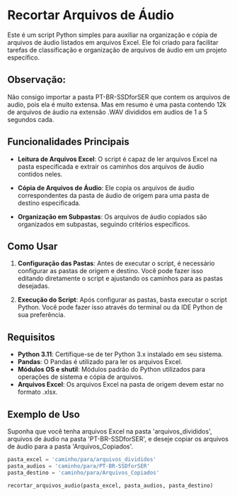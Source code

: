 # Recortar Arquivos de Áudio

Este é um script Python simples para auxiliar na organização e cópia de arquivos de áudio listados em arquivos Excel. Ele foi criado para facilitar tarefas de classificação e organização de arquivos de áudio em um projeto específico.

## Observação: 
Não consigo importar a pasta PT-BR-SSDforSER que contem os arquivos de audio, pois ela é muito extensa. Mas em resumo é uma pasta contendo 12k de arquivos de áudio na extensão .WAV divididos em audios de 1 a 5 segundos cada. 

## Funcionalidades Principais

- **Leitura de Arquivos Excel**: O script é capaz de ler arquivos Excel na pasta especificada e extrair os caminhos dos arquivos de áudio contidos neles.

- **Cópia de Arquivos de Áudio**: Ele copia os arquivos de áudio correspondentes da pasta de áudio de origem para uma pasta de destino especificada.

- **Organização em Subpastas**: Os arquivos de áudio copiados são organizados em subpastas, seguindo critérios específicos.

## Como Usar

1. **Configuração das Pastas**: Antes de executar o script, é necessário configurar as pastas de origem e destino. Você pode fazer isso editando diretamente o script e ajustando os caminhos para as pastas desejadas.

2. **Execução do Script**: Após configurar as pastas, basta executar o script Python. Você pode fazer isso através do terminal ou da IDE Python de sua preferência.

## Requisitos

- **Python 3.11**: Certifique-se de ter Python 3.x instalado em seu sistema.
- **Pandas**: O Pandas é utilizado para ler os arquivos Excel.
- **Módulos OS e shutil**: Módulos padrão do Python utilizados para operações de sistema e cópia de arquivos.
- **Arquivos Excel**: Os arquivos Excel na pasta de origem devem estar no formato .xlsx.

## Exemplo de Uso

Suponha que você tenha arquivos Excel na pasta 'arquivos_divididos', arquivos de áudio na pasta 'PT-BR-SSDforSER', e deseje copiar os arquivos de áudio para a pasta 'Arquivos_Copiados'.

```python
pasta_excel = 'caminho/para/arquivos_divididos'
pasta_audios = 'caminho/para/PT-BR-SSDforSER'
pasta_destino = 'caminho/para/Arquivos_Copiados'

recortar_arquivos_audio(pasta_excel, pasta_audios, pasta_destino)
```
